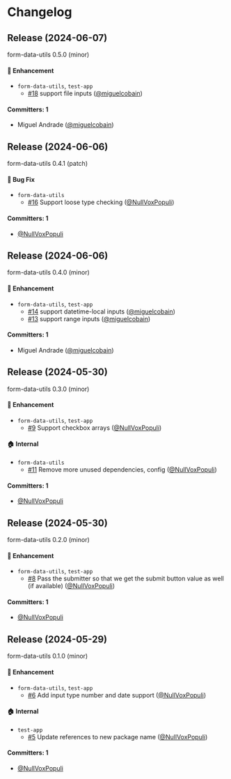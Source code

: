 # Changelog

## Release (2024-06-07)

form-data-utils 0.5.0 (minor)

#### :rocket: Enhancement
* `form-data-utils`, `test-app`
  * [#18](https://github.com/NullVoxPopuli/form-data-utils/pull/18) support file inputs ([@miguelcobain](https://github.com/miguelcobain))

#### Committers: 1
- Miguel Andrade ([@miguelcobain](https://github.com/miguelcobain))

## Release (2024-06-06)

form-data-utils 0.4.1 (patch)

#### :bug: Bug Fix
* `form-data-utils`
  * [#16](https://github.com/NullVoxPopuli/form-data-utils/pull/16) Support loose type checking ([@NullVoxPopuli](https://github.com/NullVoxPopuli))

#### Committers: 1
- [@NullVoxPopuli](https://github.com/NullVoxPopuli)

## Release (2024-06-06)

form-data-utils 0.4.0 (minor)

#### :rocket: Enhancement
* `form-data-utils`, `test-app`
  * [#14](https://github.com/NullVoxPopuli/form-data-utils/pull/14) support datetime-local inputs ([@miguelcobain](https://github.com/miguelcobain))
  * [#13](https://github.com/NullVoxPopuli/form-data-utils/pull/13) support range inputs ([@miguelcobain](https://github.com/miguelcobain))

#### Committers: 1
- Miguel Andrade ([@miguelcobain](https://github.com/miguelcobain))

## Release (2024-05-30)

form-data-utils 0.3.0 (minor)

#### :rocket: Enhancement
* `form-data-utils`, `test-app`
  * [#9](https://github.com/NullVoxPopuli/form-data-utils/pull/9) Support checkbox arrays ([@NullVoxPopuli](https://github.com/NullVoxPopuli))

#### :house: Internal
* `form-data-utils`
  * [#11](https://github.com/NullVoxPopuli/form-data-utils/pull/11) Remove more unused dependencies, config ([@NullVoxPopuli](https://github.com/NullVoxPopuli))

#### Committers: 1
- [@NullVoxPopuli](https://github.com/NullVoxPopuli)

## Release (2024-05-30)

form-data-utils 0.2.0 (minor)

#### :rocket: Enhancement
* `form-data-utils`, `test-app`
  * [#8](https://github.com/NullVoxPopuli/form-data-utils/pull/8) Pass the submitter so that we get the submit button value as well (if available) ([@NullVoxPopuli](https://github.com/NullVoxPopuli))

#### Committers: 1
- [@NullVoxPopuli](https://github.com/NullVoxPopuli)

## Release (2024-05-29)

form-data-utils 0.1.0 (minor)

#### :rocket: Enhancement
* `form-data-utils`, `test-app`
  * [#6](https://github.com/NullVoxPopuli/form-data-utils/pull/6) Add input type number and date support  ([@NullVoxPopuli](https://github.com/NullVoxPopuli))

#### :house: Internal
* `test-app`
  * [#5](https://github.com/NullVoxPopuli/form-data-utils/pull/5) Update references to new package name ([@NullVoxPopuli](https://github.com/NullVoxPopuli))

#### Committers: 1
- [@NullVoxPopuli](https://github.com/NullVoxPopuli)

